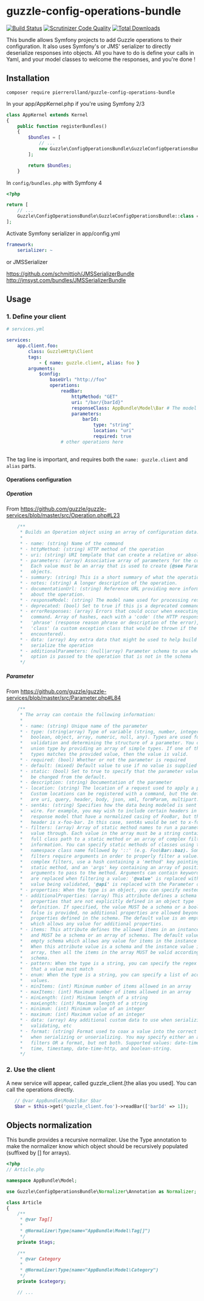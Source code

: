 # guzzle-config-operations-bundle
[![Build Status](https://travis-ci.org/pierrerolland/guzzle-config-operations-bundle.svg?branch=master)](https://travis-ci.org/pierrerolland/guzzle-config-operations-bundle)
[![Scrutinizer Code Quality](https://scrutinizer-ci.com/g/pierrerolland/guzzle-config-operations-bundle/badges/quality-score.png?b=master)](https://scrutinizer-ci.com/g/pierrerolland/guzzle-config-operations-bundle/?branch=master)
[![Total Downloads](https://poser.pugx.org/pierrerolland/guzzle-config-operations-bundle/downloads)](https://packagist.org/packages/pierrerolland/guzzle-config-operations-bundle)

This bundle allows Symfony projects to add Guzzle operations to their configuration. It also uses Symfony's or JMS' serializer to directly deserialize responses into objects. All you have to do is define your calls in Yaml, and your model classes to welcome the responses, and you're done !

## Installation
`composer require pierrerolland/guzzle-config-operations-bundle`

In your app/AppKernel.php if you're using Symfony 2/3
```php
class AppKernel extends Kernel
{
    public function registerBundles()
    {
        $bundles = [
            // ...
            new Guzzle\ConfigOperationsBundle\GuzzleConfigOperationsBundle()
        ];

        return $bundles;
    }
```

In `config/bundles.php` with Symfony 4
```php
<?php

return [
    // ...
    Guzzle\ConfigOperationsBundle\GuzzleConfigOperationsBundle::class => ['all' => true],
];

```

Activate Symfony serializer in app/config.yml
```yaml
framework:
    serializer: ~
```

or JMSSerializer

https://github.com/schmittjoh/JMSSerializerBundle
http://jmsyst.com/bundles/JMSSerializerBundle

## Usage

### 1. Define your client

```yaml
# services.yml

services:
    app.client.foo:
        class: GuzzleHttp\Client
        tags:
            - { name: guzzle.client, alias: foo }
        arguments:
            $config:
                baseUrl: "http://foo"
                operations:
                    readBar:
                        httpMethod: "GET"
                        uri: "/bar/{barId}"
                        responseClass: AppBundle\Model\Bar # The model used to deserialize the response
                        parameters:
                            barId:
                                type: "string"
                                location: "uri"
                                required: true
                    # other operations here    
      
```
The tag line is important, and requires both the `name: guzzle.client` and `alias` parts.

#### Operations configuration

##### Operation
From https://github.com/guzzle/guzzle-services/blob/master/src/Operation.php#L23
```php
    /**
     * Builds an Operation object using an array of configuration data.
     *
     * - name: (string) Name of the command
     * - httpMethod: (string) HTTP method of the operation
     * - uri: (string) URI template that can create a relative or absolute URL
     * - parameters: (array) Associative array of parameters for the command.
     *   Each value must be an array that is used to create {@see Parameter}
     *   objects.
     * - summary: (string) This is a short summary of what the operation does
     * - notes: (string) A longer description of the operation.
     * - documentationUrl: (string) Reference URL providing more information
     *   about the operation.
     * - responseModel: (string) The model name used for processing response.
     * - deprecated: (bool) Set to true if this is a deprecated command
     * - errorResponses: (array) Errors that could occur when executing the
     *   command. Array of hashes, each with a 'code' (the HTTP response code),
     *   'phrase' (response reason phrase or description of the error), and
     *   'class' (a custom exception class that would be thrown if the error is
     *   encountered).
     * - data: (array) Any extra data that might be used to help build or
     *   serialize the operation
     * - additionalParameters: (null|array) Parameter schema to use when an
     *   option is passed to the operation that is not in the schema
     */
```

##### Parameter

From https://github.com/guzzle/guzzle-services/blob/master/src/Parameter.php#L84
```php
    /**
     * The array can contain the following information:
     *
     * - name: (string) Unique name of the parameter
     * - type: (string|array) Type of variable (string, number, integer,
     *   boolean, object, array, numeric, null, any). Types are used for
     *   validation and determining the structure of a parameter. You can use a
     *   union type by providing an array of simple types. If one of the union
     *   types matches the provided value, then the value is valid.
     * - required: (bool) Whether or not the parameter is required
     * - default: (mixed) Default value to use if no value is supplied
     * - static: (bool) Set to true to specify that the parameter value cannot
     *   be changed from the default.
     * - description: (string) Documentation of the parameter
     * - location: (string) The location of a request used to apply a parameter.
     *   Custom locations can be registered with a command, but the defaults
     *   are uri, query, header, body, json, xml, formParam, multipart.
     * - sentAs: (string) Specifies how the data being modeled is sent over the
     *   wire. For example, you may wish to include certain headers in a
     *   response model that have a normalized casing of FooBar, but the actual
     *   header is x-foo-bar. In this case, sentAs would be set to x-foo-bar.
     * - filters: (array) Array of static method names to run a parameter
     *   value through. Each value in the array must be a string containing the
     *   full class path to a static method or an array of complex filter
     *   information. You can specify static methods of classes using the full
     *   namespace class name followed by '::' (e.g. Foo\Bar::baz). Some
     *   filters require arguments in order to properly filter a value. For
     *   complex filters, use a hash containing a 'method' key pointing to a
     *   static method, and an 'args' key containing an array of positional
     *   arguments to pass to the method. Arguments can contain keywords that
     *   are replaced when filtering a value: '@value' is replaced with the
     *   value being validated, '@api' is replaced with the Parameter object.
     * - properties: When the type is an object, you can specify nested parameters
     * - additionalProperties: (array) This attribute defines a schema for all
     *   properties that are not explicitly defined in an object type
     *   definition. If specified, the value MUST be a schema or a boolean. If
     *   false is provided, no additional properties are allowed beyond the
     *   properties defined in the schema. The default value is an empty schema
     *   which allows any value for additional properties.
     * - items: This attribute defines the allowed items in an instance array,
     *   and MUST be a schema or an array of schemas. The default value is an
     *   empty schema which allows any value for items in the instance array.
     *   When this attribute value is a schema and the instance value is an
     *   array, then all the items in the array MUST be valid according to the
     *   schema.
     * - pattern: When the type is a string, you can specify the regex pattern
     *   that a value must match
     * - enum: When the type is a string, you can specify a list of acceptable
     *   values.
     * - minItems: (int) Minimum number of items allowed in an array
     * - maxItems: (int) Maximum number of items allowed in an array
     * - minLength: (int) Minimum length of a string
     * - maxLength: (int) Maximum length of a string
     * - minimum: (int) Minimum value of an integer
     * - maximum: (int) Maximum value of an integer
     * - data: (array) Any additional custom data to use when serializing,
     *   validating, etc
     * - format: (string) Format used to coax a value into the correct format
     *   when serializing or unserializing. You may specify either an array of
     *   filters OR a format, but not both. Supported values: date-time, date,
     *   time, timestamp, date-time-http, and boolean-string.
     */
```


### 2. Use the client

A new service will appear, called guzzle_client.[the alias you used]. You can call the operations directly.

```php
   // @var AppBundle\Model\Bar $bar
   $bar = $this->get('guzzle_client.foo')->readBar(['barId' => 1]);
```

## Objects normalization

This bundle provides a recursive normalizer. Use the Type annotation
to make the normalizer know which object should be recursively
populated (suffixed by [] for arrays).


```php
<?php
// Article.php

namespace AppBundle\Model;

use Guzzle\ConfigOperationsBundle\Normalizer\Annotation as Normalizer;

class Article
{
    /**
     * @var Tag[]
     *
     * @Normalizer\Type(name="AppBundle\Model\Tag[]")
     */
    private $tags;

    /**
     * @var Category
     *
     * @Normalizer\Type(name="AppBundle\Model\Category")
     */
    private $category;

    // ...
```
